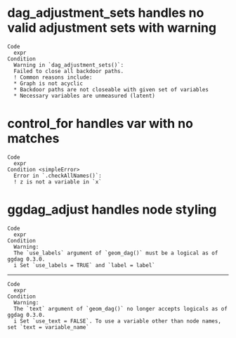 # dag_adjustment_sets handles no valid adjustment sets with warning

    Code
      expr
    Condition
      Warning in `dag_adjustment_sets()`:
      Failed to close all backdoor paths.
      ! Common reasons include:
      * Graph is not acyclic
      * Backdoor paths are not closeable with given set of variables
      * Necessary variables are unmeasured (latent)

# control_for handles var with no matches

    Code
      expr
    Condition <simpleError>
      Error in `.checkAllNames()`:
      ! z is not a variable in `x`

# ggdag_adjust handles node styling

    Code
      expr
    Condition
      Warning:
      The `use_labels` argument of `geom_dag()` must be a logical as of ggdag 0.3.0.
      i Set `use_labels = TRUE` and `label = label`

---

    Code
      expr
    Condition
      Warning:
      The `text` argument of `geom_dag()` no longer accepts logicals as of ggdag 0.3.0.
      i Set `use_text = FALSE`. To use a variable other than node names, set `text = variable_name`

